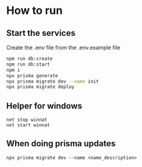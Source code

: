 

# How to run
## Start the services
Create the .env file from the .env.example file
``` sh
npm run db:create
npm run db:start
npm i
npx prisma generate 
npx prisma migrate dev --name init
npx prisma migrate deploy
```

## Helper for windows
```
net stop winnat
net start winnat
```

## When doing prisma updates
```
npx prisma migrate dev --name <name_description>

```

